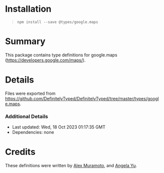 # Installation
> `npm install --save @types/google.maps`

# Summary
This package contains type definitions for google.maps (https://developers.google.com/maps/).

# Details
Files were exported from https://github.com/DefinitelyTyped/DefinitelyTyped/tree/master/types/google.maps.

### Additional Details
 * Last updated: Wed, 18 Oct 2023 01:17:35 GMT
 * Dependencies: none

# Credits
These definitions were written by [Alex Muramoto](https://github.com/amuramoto), and [Angela Yu](https://github.com/wangela).
